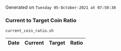 Generated on `Tuesday 05-October-2021 at 07:50:30`

### Current to Target Coin Ratio
`current_coin_ratio.sh`

Date|Current|Target|Ratio
---|---|---|---

